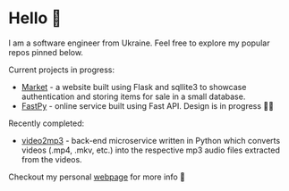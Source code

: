 # Hello 👋

I am a software engineer from Ukraine. Feel free to explore my popular repos pinned below.

Current projects in progress:

* [Market](https://github.com/UkrainianProgrammer/Market) - a website built using Flask and sqllite3 to showcase authentication and storing items for sale in a small database.
* [FastPy](https://github.com/UkrainianProgrammer/FastPy) - online service built using Fast API. Design is in progress 🧑‍🍳 

Recently completed:

* [video2mp3](https://github.com/UkrainianProgrammer/video2mp3) - back-end microservice written in Python which converts videos (.mp4, .mkv, etc.) into the respective mp3 audio files extracted from the videos.

Checkout my personal [webpage](https://oleks.swoogo.com/welcome) for more info 🤌
